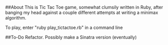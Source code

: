 ##About
This is Tic Tac Toe game, somewhat clumsily written in Ruby, after banging my head against a couple different attempts at writing a minimax algorithm.

To play, enter "ruby play_tictactoe.rb" in a command line

##To-Do
Refactor. Possibly make a Sinatra version (eventually)